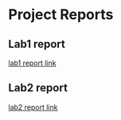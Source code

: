 # Project Reports

## Lab1 report

[lab1 report link](https://docs.google.com/document/d/1R4ihmdl33UOoi6PxfasMgnlNZ13GCeACeiXUbgmojg0/edit?usp=sharing)

## Lab2 report

[lab2 report link](https://docs.google.com/document/d/1Wxes2eL-Ljmm0Mzduyua9f7clF8vr5DVmefiVyGwCqo/edit?usp=sharing)

